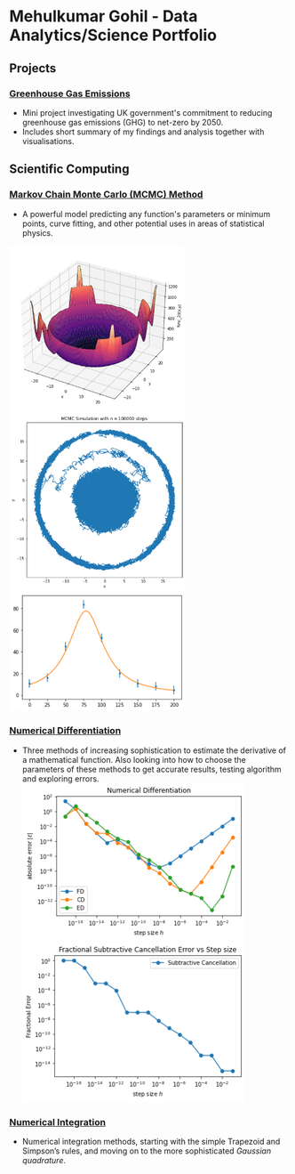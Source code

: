 # Mehulkumar Gohil - Data Analytics/Science Portfolio

## Projects

### [Greenhouse Gas Emissions](https://github.com/mehulg772/Mehul_portfolio/blob/main/Project_Codes/DataScienceProject%20(3).ipynb)
* Mini project investigating UK government's commitment to reducing greenhouse gas emissions (GHG) to net-zero by 2050. 
* Includes short summary of my findings and analysis together with visualisations. 


## Scientific Computing

### [Markov Chain Monte Carlo (MCMC) Method](https://github.com/mehulg772/Mehul_portfolio/blob/main/Project_Codes/RandomWalk-MCMC-Fit.ipynb)
* A powerful model predicting any function's parameters or minimum points, curve fitting, and other potential uses in areas of statistical physics. 

<img src="images/minimum.png" width = "315"><img src="images/minimum2.png" width = "315"><img src="images/minimum4.png" width = "315">

### [Numerical Differentiation](https://github.com/mehulg772/Mehul_portfolio/blob/main/Project_Codes/Numerical-Diff.ipynb)
* Three methods of increasing sophistication to estimate the derivative of a mathematical function. Also looking into how to choose the parameters of these methods to get accurate results, testing algorithm and exploring errors.
<img src="images/diff.png" width = "400"> <img src="images/diff2.png" width = "400">

### [Numerical Integration](https://github.com/mehulg772/Mehul_portfolio/blob/main/Project_Codes/Numerical-Int.ipynb)
* Numerical integration methods, starting with the simple Trapezoid and Simpson’s rules, and moving on to the more sophisticated *Gaussian quadrature*.

